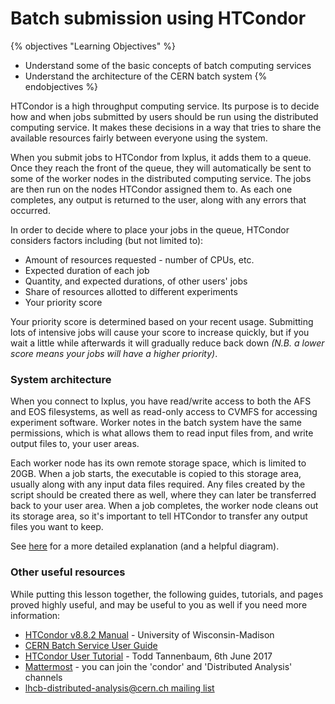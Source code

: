 # Batch submission using HTCondor

{% objectives "Learning Objectives" %}
* Understand some of the basic concepts of batch computing services
* Understand the architecture of the CERN batch system
{% endobjectives %} 

HTCondor is a high throughput computing service. Its purpose is to decide how and when jobs submitted by users should be run using the distributed computing service. It makes these decisions in a way that tries to share the available resources fairly between everyone using the system.

When you submit jobs to HTCondor from lxplus, it adds them to a queue. Once they reach the front of the queue, they will automatically be sent to some of the worker nodes in the distributed computing service. The jobs are then run on the nodes HTCondor assigned them to. As each one completes, any output is returned to the user, along with any errors that occurred.

In order to decide where to place your jobs in the queue, HTCondor considers factors including (but not limited to):

* Amount of resources requested - number of CPUs, etc.
* Expected duration of each job
* Quantity, and expected durations, of other users' jobs
* Share of resources allotted to different experiments
* Your priority score

Your priority score is determined based on your recent usage. Submitting lots of intensive jobs will cause your score to increase quickly, but if you wait a little while afterwards it will gradually reduce back down *(N.B. a lower score means your jobs will have a higher priority)*.

### System architecture

When you connect to lxplus, you have read/write access to both the AFS and EOS filesystems, as well as read-only access to CVMFS for accessing experiment software. Worker notes in the batch system have the same permissions, which is what allows them to read input files from, and write output files to, your user areas.

Each worker node has its own remote storage space, which is limited to 20GB. When a job starts, the executable is copied to this storage area, usually along with any input data files required. Any files created by the script should be created there as well, where they can later be transferred back to your user area. When a job completes, the worker node cleans out its storage area, so it's important to tell HTCondor to transfer any output files you want to keep.

See [here](http://batchdocs.web.cern.ch/batchdocs/concepts/dataflow.html) for a more detailed explanation (and a helpful diagram).

### Other useful resources

While putting this lesson together, the following guides, tutorials, and pages proved highly useful, and may be useful to you as well if you need more information:

* [HTCondor v8.8.2 Manual](https://research.cs.wisc.edu/htcondor/manual/v8.8/) - University of Wisconsin-Madison
* [CERN Batch Service User Guide](http://batchdocs.web.cern.ch/batchdocs/index.html)
* [HTCondor User Tutorial](https://indico.cern.ch/event/611296/contributions/2604376/attachments/1471164/2276521/TannenbaumT_UserTutorial.pdf) - Todd Tannenbaum, 6th June 2017
* [Mattermost](https://mattermost.web.cern.ch/lhcb) - you can join the 'condor' and 'Distributed Analysis' channels
* [lhcb-distributed-analysis@cern.ch mailing list](mailto:lhcb-distributed-analysis@cern.ch)

 
